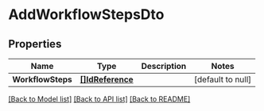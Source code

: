 # AddWorkflowStepsDto

## Properties
Name | Type | Description | Notes
------------ | ------------- | ------------- | -------------
**WorkflowSteps** | [**[]IdReference**](IdReference.md) |  | [default to null]

[[Back to Model list]](../README.md#documentation-for-models) [[Back to API list]](../README.md#documentation-for-api-endpoints) [[Back to README]](../README.md)


